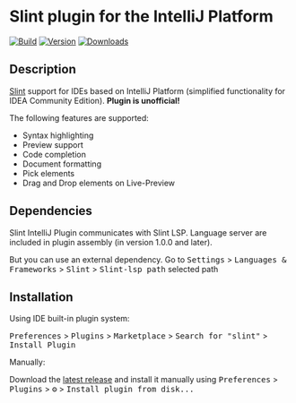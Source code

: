 # Slint plugin for the IntelliJ Platform

[![Build](https://github.com/kizeevov/slint-idea-plugin/actions/workflows/build.yml/badge.svg?branch=main)](https://github.com/kizeevov/slint-idea-plugin/actions/workflows/build.yml)
[![Version](https://img.shields.io/jetbrains/plugin/v/23065.svg)](https://plugins.jetbrains.com/plugin/23065)
[![Downloads](https://img.shields.io/jetbrains/plugin/d/23065.svg)](https://plugins.jetbrains.com/plugin/23065)

## Description

<!-- Plugin description -->
[Slint](https://slint.dev) support for IDEs based on IntelliJ Platform (simplified functionality for IDEA Community Edition). **Plugin is unofficial!**

The following features are supported:
- Syntax highlighting
- Preview support
- Code completion
- Document formatting
- Pick elements
- Drag and Drop elements on Live-Preview
<!-- Plugin description end -->

## Dependencies

Slint IntelliJ Plugin communicates with Slint LSP. Language server are included in plugin assembly (in version 1.0.0 and later).

But you can use an external dependency. Go to <kbd>Settings</kbd> > <kbd>Languages & Frameworks</kbd> > <kbd>Slint</kbd> > <kbd>Slint-lsp path</kbd> selected path

## Installation

Using IDE built-in plugin system:
  
  <kbd>Preferences</kbd> > <kbd>Plugins</kbd> > <kbd>Marketplace</kbd> > <kbd>Search for "slint"</kbd> >
  <kbd>Install Plugin</kbd>

Manually:

  Download the [latest release](https://github.com/kizeevov/slint-idea-plugin/releases) and install it manually using
  <kbd>Preferences</kbd> > <kbd>Plugins</kbd> > <kbd>⚙️</kbd> > <kbd>Install plugin from disk...</kbd>
